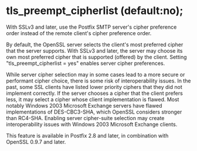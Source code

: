 # tls_preempt_cipherlist (default:no); 

 With SSLv3 and later, use the Postfix SMTP server's cipher
preference order instead of the remote client's cipher preference
order. 

 By default, the OpenSSL server selects the client's most preferred
cipher that the server supports. With SSLv3 and later, the server may
choose its own most preferred cipher that is supported (offered) by
the client. Setting "tls_preempt_cipherlist = yes" enables server cipher
preferences. 

 While server cipher selection may in some cases lead to a more secure
or performant cipher choice, there is some risk of interoperability
issues. In the past, some SSL clients have listed lower priority ciphers
that they did not implement correctly. If the server chooses a cipher
that the client prefers less, it may select a cipher whose client
implementation is flawed. Most notably Windows 2003 Microsoft
Exchange servers have flawed implementations of DES-CBC3-SHA, which
OpenSSL considers stronger than RC4-SHA.  Enabling server cipher-suite
selection may create interoperability issues with Windows 2003
Microsoft Exchange clients.  

 This feature is available in Postfix 2.8 and later, in combination
with OpenSSL 0.9.7 and later. 


